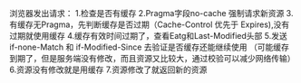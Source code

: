 浏览器发出请求：
1.检查是否有缓存
2.Pragma字段no-cache 强制请求新资源
3.有缓存无Pragma，先判断缓存是否过期（Cache-Control 优先于 Expires),没有过期就使用缓存
4.缓存有效时间过期了，查看Eatg和Last-Modified头部
5.发送if-none-Match 和 if-Modified-Since 去验证是否缓存还能继续使用
（可能缓存到期了，但是服务端没有修改，而且资源又比较大，通过校验可以减少网络传输）
6.资源没有修改就是用缓存
7.资源修改了就返回新的资源
